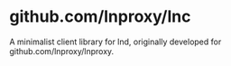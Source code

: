 # github.com/lnproxy/lnc

A minimalist client library for lnd,
originally developed for github.com/lnproxy/lnproxy.
